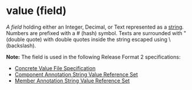 # value (field)

_A field_ holding either an Integer, Decimal, or Text represented as a [string](https://confluence.ihtsdotools.org/display/DOCRELFMT/string+\(data+type\)). Numbers are prefixed with a # (hash) symbol. Texts are surrounded with " (double quote) with double quotes inside the string escaped using \ (backslash).

**Note:** The field is used in the following Release Format 2 specifications:

* [Concrete Value File Specification](https://confluence.ihtsdotools.org/display/WIPRELFMT/4.2.6+Concrete+Value+File+Specification?src=sidebar)
* [Component Annotation String Value Reference Set](https://confluence.ihtsdotools.org/display/WIPRELFMT/5.2.4.8+Component+Annotation+String+Value+Reference+Set?src=sidebar)
* [Member Annotation String Value Reference Set](https://confluence.ihtsdotools.org/display/WIPRELFMT/5.2.4.9+Member+Annotation+String+Value+Reference+Set?src=sidebar)
